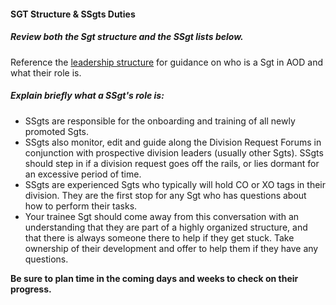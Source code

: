 #### SGT Structure & SSgts Duties

##### Review both the Sgt structure and the SSgt lists below.

Reference the [leadership structure](https://tracker.clanaod.net/reports/leadership) for guidance on who is a Sgt in AOD and what their role is.

##### Explain briefly what a SSgt's role is:

* SSgts are responsible for the onboarding and training of all newly promoted Sgts.
* SSgts also monitor, edit and guide along the Division Request Forums in conjunction with prospective division leaders (usually other Sgts). SSgts should step in if a division request goes off the rails, or lies dormant for an excessive period of time.
* SSgts are experienced Sgts who typically will hold CO or XO tags in their division. They are the first stop for any Sgt who has questions about how to perform their tasks.
* Your trainee Sgt should come away from this conversation with an understanding that they are part of a highly organized structure, and that there is always someone there to help if they get stuck. Take ownership of their development and offer to help them if they have any questions.
    
**Be sure to plan time in the coming days and weeks to check on their progress.**
